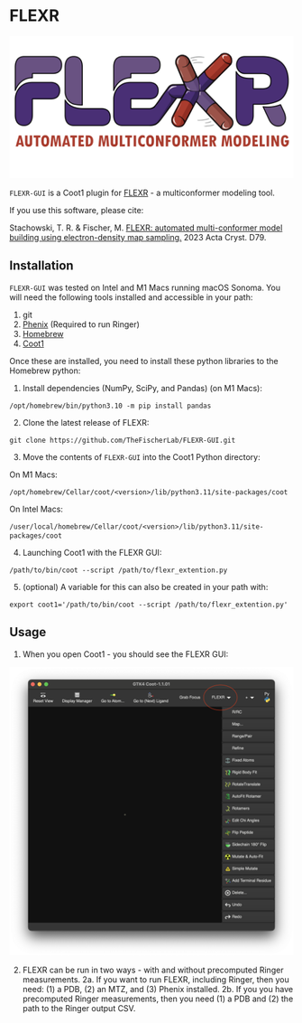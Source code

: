 # FLEXR
![logo](img/logo.png)

`FLEXR-GUI` is a Coot1 plugin for [FLEXR](https://github.com/thefischerlab/flexr) - a multiconformer modeling tool.

If you use this software, please cite:

Stachowski, T. R. & Fischer, M.
[FLEXR: automated multi-conformer model building using electron-density map sampling.](https://doi.org/10.1107/S2059798323002498)
2023 Acta Cryst. D79.

## Installation

`FLEXR-GUI` was tested on Intel and M1 Macs running macOS Sonoma.
You will need the following tools installed and accessible in your path:

1. git
2. [Phenix](https://phenix-online.org) (Required to run Ringer)
3. [Homebrew](https://brew.sh)
4. [Coot1](https://github.com/pemsley/coot)

Once these are installed, you need to install these python libraries to the Homebrew python:
1. Install dependencies (NumPy, SciPy, and Pandas) (on M1 Macs):

```
/opt/homebrew/bin/python3.10 -m pip install pandas

```

2. Clone the latest release of FLEXR:

```
git clone https://github.com/TheFischerLab/FLEXR-GUI.git
```

3. Move the contents of `FLEXR-GUI` into the Coot1 Python directory:

On M1 Macs:
```
/opt/homebrew/Cellar/coot/<version>/lib/python3.11/site-packages/coot
```

On Intel Macs:
```
/user/local/homebrew/Cellar/coot/<version>/lib/python3.11/site-packages/coot
```

4. Launching Coot1 with the FLEXR GUI:

```
/path/to/bin/coot --script /path/to/flexr_extention.py
```

5. (optional) A variable for this can also be created in your path with:
```
export coot1='/path/to/bin/coot --script /path/to/flexr_extention.py'
```

## Usage

1. When you open Coot1 - you should see the FLEXR GUI:

![FLEXR-GUI1](img/flexr-gui1.png)

2. FLEXR can be run in two ways - with and without precomputed Ringer measurements.
2a. If you want to run FLEXR, including Ringer, then you need: (1) a PDB, (2) an MTZ, and (3) Phenix installed.
2b. If you you have precomputed Ringer measurements, then you need (1) a PDB and (2) the path to the Ringer output CSV.
